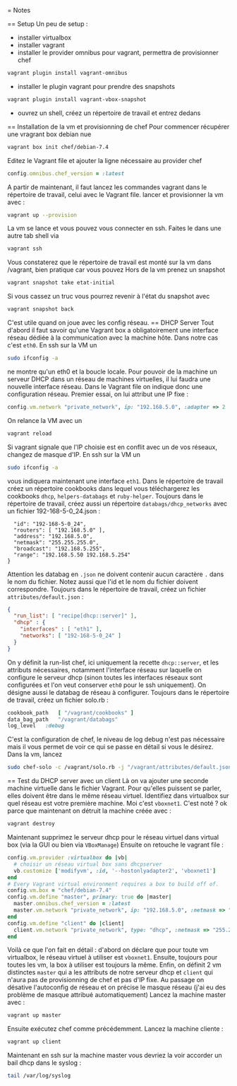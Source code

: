 = Notes

== Setup
Un peu de setup :
- installer virtualbox
- installer vagrant
- installer le provider omnibus pour vagrant, permettra de provisionner chef
```bash
vagrant plugin install vagrant-omnibus
```
- installer le plugin vagrant pour prendre des snapshots
```bash
vagrant plugin install vagrant-vbox-snapshot
```
- ouvrez un shell, créez un répertoire de travail et entrez dedans

== Installation de la vm et provisionning de chef
Pour commencer récupérer une vragrant box debian nue 
```bash
vagrant box init chef/debian-7.4
```
Editez le Vagrant file et ajouter la ligne nécessaire au provider chef
```ruby
config.omnibus.chef_version = :latest
```
A partir de maintenant, il faut lancez les commandes vagrant dans le répertoire de travail, celui avec le Vagrant file.
lancer et provisionner la vm avec :
```bash
vagrant up --provision
```
La vm se lance et vous pouvez vous connecter en ssh. Faites le dans une autre tab shell via 
```bash
vagrant ssh
```
Vous constaterez que le répertoire de travail est monté sur la vm dans /vagrant, bien pratique car vous pouvez 
Hors de la vm prenez un snapshot
```bash
vagrant snapshot take etat-initial
```
Si vous cassez un truc vous pourrez revenir à l'état du snapshot avec 
```bash
vagrant snapshot back
```
C'est utile quand on joue avec les config réseau.
== DHCP Server
Tout d'abord il faut savoir qu'une Vagrant box a obligatoirement une interface réseau dédiée à la communication avec la machine hôte. Dans notre cas c'est `eth0`.
En ssh sur la VM un
```bash
sudo ifconfig -a
```
ne montre qu'un eth0 et la boucle locale.
Pour pouvoir de la machine un serveur DHCP dans un réseau de machines virtuelles, il lui faudra une nouvelle interface réseau. Dans le Vagrant file on indique donc une configuration réseau.
Premier essai, on lui attribut une IP fixe :
```ruby
config.vm.network "private_network", ip: "192.168.5.0", :adapter => 2
```
On relance la VM avec un 
```bash
vagrant reload
```
Si vagrant signale que l'IP choisie est en conflit avec un de vos réseaux, changez de masque d'IP.
En ssh sur la VM un
```bash
sudo ifconfig -a
```
vous indiquera maintenant une interface `eth1`.
Dans le répertoire de travail créez un répertoire cookbooks dans lequel vous téléchargerez les cookbooks `dhcp`, `helpers-databags` et `ruby-helper`.
Toujours dans le répertoire de travail, créez aussi un répertoire `databags/dhcp_networks` avec un fichier 192-168-5-0_24.json :
```json{
  "id": "192-168-5-0_24",
  "routers": [ "192.168.5.0" ],
  "address": "192.168.5.0",
  "netmask": "255.255.255.0",
  "broadcast": "192.168.5.255",
  "range": "192.168.5.50 192.168.5.254"
}
```
Attention les databag en `.json` ne doivent contenir aucun caractère `.` dans le nom du fichier. Notez aussi que l'id et le nom du fichier doivent correspondre.
Toujours dans le répertoire de travail, créez un fichier `attributes/default.json` :
```json
{
  "run_list": [ "recipe[dhcp::server]" ],
  "dhcp" : {
  	"interfaces" : [ "eth1" ],
    "networks": [ "192-168-5-0_24" ]
  }
}
```
On y définit la run-list chef, ici uniquement la recette `dhcp::server`, et les attributs nécessaires, notamment l'interface réseau sur laquelle on configure le serveur dhcp (sinon toutes les interfaces réseaux sont configurées et l'on veut conserver `eth0` pour le ssh uniquement). On désigne aussi le databag de réseau à configurer.
Toujours dans le répertoire de travail, créez un fichier solo.rb :
```ruby
cookbook_path 	[ "/vagrant/cookbooks" ]
data_bag_path	"/vagrant/databags"
log_level	:debug
```
C'est la configuration de chef, le niveau de log debug n'est pas nécessaire mais il vous permet de voir ce qui se passe en détail si vous le désirez.
Dans la vm, lancez 
```bash
sudo chef-solo -c /vagrant/solo.rb -j "/vagrant/attributes/default.json"
```
== Test du DHCP server avec un client
Là on va ajouter une seconde machine virtuelle dans le fichier Vagrant. Pour qu'elles puissent se parler, elles doivent être dans le même réseau virtuel. Identifiez dans virtualbox sur quel réseau est votre première machine. Moi c'est `vboxnet1`.
C'est noté ? ok parce que maintenant on détruit la machine créée avec :
```bash
vagrant destroy
```
Maintenant supprimez le serveur dhcp pour le réseau virtuel dans virtual box (via la GUI ou bien via `VBoxManage`)
Ensuite on retouche le vagrant file : 
```ruby
config.vm.provider :virtualbox do |vb|
  # choisir un réseau virtual box sans dhcpserver
  vb.customize ['modifyvm', :id, '--hostonlyadapter2', 'vboxnet1']
end
# Every Vagrant virtual environment requires a box to build off of.
config.vm.box = "chef/debian-7.4"
config.vm.define "master", primary: true do |master|
  master.omnibus.chef_version = :latest
  master.vm.network "private_network", ip: "192.168.5.0", :netmask => "255.255.255.0", :adapter => 2
end
config.vm.define "client" do |client|
  client.vm.network "private_network", type: "dhcp", :netmask => "255.255.255.0", :adapter => 2, auto_config: false
end
```
Voilà ce que l'on fait en détail : d'abord on déclare que pour toute vm virtualbox, le réseau virtuel à utiliser est `vboxnet1`. Ensuite, toujours pour toutes les vm, la box à utiliser est toujours la même. Enfin, on définit 2 vm distinctes `master` qui a les attributs de notre serveur dhcp et `client` qui n'aura pas de provisionning de chef et pas d'IP fixe. Au passage on désative l'autoconfig de réseau et on précise le masque réseau (j'ai eu des problème de masque attribué automatiquement)
Lancez la machine master avec :
```bash
vagrant up master
```
Ensuite exécutez chef comme précédemment.
Lancez la machine cliente :
```bash
vagrant up client
```
Maintenant en ssh sur la machine master vous devriez la voir accorder un bail dhcp dans le syslog :
```bash
tail /var/log/syslog
```
